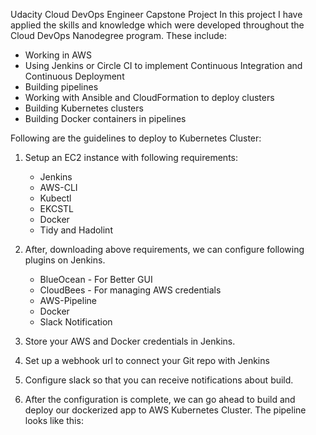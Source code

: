 Udacity Cloud DevOps Engineer Capstone Project
In this project I have applied the skills and knowledge which were developed throughout the Cloud DevOps Nanodegree program. These include:

 - Working in AWS
 - Using Jenkins or Circle CI to implement Continuous Integration and Continuous Deployment
 - Building pipelines
 - Working with Ansible and CloudFormation to deploy clusters
 - Building Kubernetes clusters
 - Building Docker containers in pipelines
 
 Following are the guidelines to deploy to Kubernetes Cluster:
 
 1. Setup an EC2 instance with following requirements:
    - Jenkins
    - AWS-CLI
    - Kubectl
    - EKCSTL
    - Docker
    - Tidy and Hadolint

2. After, downloading above requirements, we can configure following plugins on Jenkins.
    - BlueOcean - For Better GUI
    - CloudBees - For managing AWS credentials
    - AWS-Pipeline
    - Docker
    - Slack Notification
   
3. Store your AWS and Docker credentials in Jenkins.
4. Set up a webhook url to connect your Git repo with Jenkins
5. Configure slack so that you can receive notifications about build.
6. After the configuration is complete, we can go ahead to build and deploy our dockerized app to AWS Kubernetes Cluster.
          The pipeline looks like this:
          
          
  
